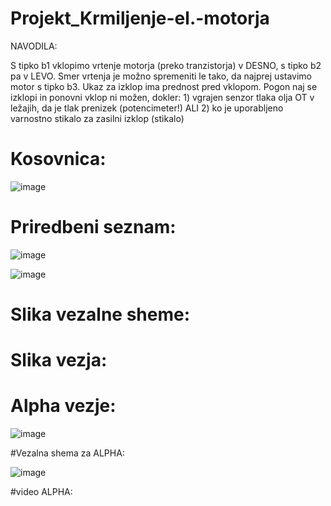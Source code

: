 # Projekt_Krmiljenje-el.-motorja
NAVODILA:

S tipko b1 vklopimo vrtenje motorja (preko tranzistorja) v DESNO, s tipko b2 pa v LEVO. Smer vrtenja je možno spremeniti le tako, da najprej ustavimo motor s tipko b3. Ukaz za izklop ima prednost pred vklopom. Pogon naj se izklopi in ponovni vklop ni možen, dokler: 1) vgrajen senzor tlaka olja OT v ležajih, da je tlak prenizek (potencimeter!) ALI 2) ko je uporabljeno varnostno stikalo za zasilni izklop (stikalo)

# Kosovnica:

![image](https://user-images.githubusercontent.com/130429144/234213890-24e8e6ac-76f1-4a02-a1ba-3a353765a9c3.png)


# Priredbeni seznam:

![image](https://user-images.githubusercontent.com/71507657/230553413-31104cee-6663-4b43-9c57-ee7d5bd4f6c4.png)

![image](https://user-images.githubusercontent.com/71507657/230557650-b1e7ecc7-5513-4dc7-9ae5-ad02be32f100.png)

# Slika vezalne sheme:

# Slika vezja:

# Alpha vezje:

![image](https://user-images.githubusercontent.com/71507657/236387229-65090ec3-c347-4144-9d18-9070262fd689.png)

#Vezalna shema za ALPHA:

![image](https://user-images.githubusercontent.com/130429144/236389037-dcc63d81-f5e4-429d-9bd3-f3a39239f565.png)

#video ALPHA:

